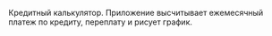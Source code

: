 Кредитный калькулятор. Приложение высчитывает ежемесячный платеж по кредиту, переплату и рисует график.
